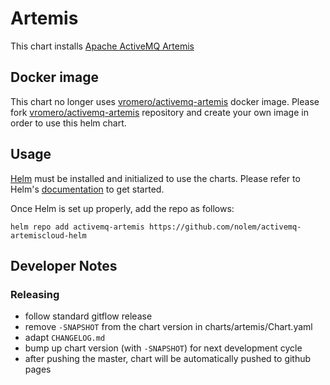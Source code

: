 
# Artemis

This chart installs [Apache ActiveMQ Artemis](https://activemq.apache.org/components/artemis/)

## Docker image
This chart no longer uses [vromero/activemq-artemis](https://github.com/vromero/activemq-artemis-docker) docker image.
Please fork [vromero/activemq-artemis](https://github.com/vromero/activemq-artemis-docker) repository and create your own image in order to use this helm chart.

## Usage

[Helm](https://helm.sh) must be installed and initialized to use the charts.
Please refer to Helm's [documentation](https://helm.sh/docs/) to get started.

Once Helm is set up properly, add the repo as follows:

```console
helm repo add activemq-artemis https://github.com/nolem/activemq-artemiscloud-helm
```

## Developer Notes

### Releasing
* follow standard gitflow release
* remove `-SNAPSHOT` from the chart version in charts/artemis/Chart.yaml
* adapt `CHANGELOG.md`
* bump up chart version (with `-SNAPSHOT`) for next development cycle
* after pushing  the master, chart will be automatically pushed to github pages
